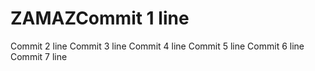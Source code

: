 # ZAMAZCommit 1 line
Commit 2 line
Commit 3 line
Commit 4 line
Commit 5 line
Commit 6 line
Commit 7 line
